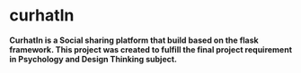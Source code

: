 # curhatIn

**CurhatIn is a Social sharing platform that build based on the flask framework. This project was created to fulfill the final project requirement in Psychology and Design Thinking subject.**
